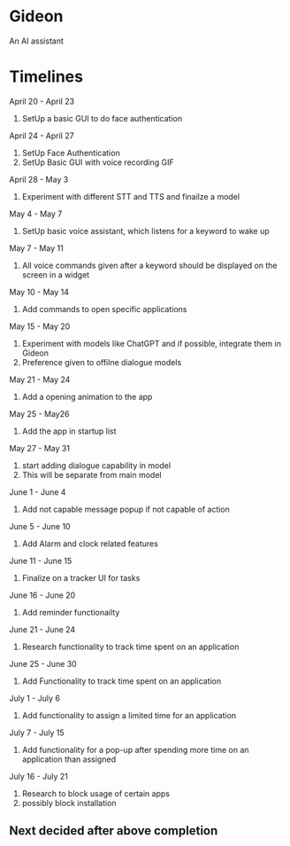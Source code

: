 # Gideon
An AI assistant

# Timelines

April 20 - April 23
1. SetUp a basic GUI to do face authentication

April 24 - April 27
1. SetUp Face Authentication 
2. SetUp Basic GUI with voice recording GIF

April 28 - May 3
1. Experiment with different STT and TTS and finailze a model

May 4 - May 7
1. SetUp basic voice assistant, which listens for a keyword to wake up

May 7 - May 11
1. All voice commands given after a keyword should be displayed on the screen in a widget

May 10 - May 14
1. Add commands to open specific applications

May 15 - May 20
1. Experiment with models like ChatGPT and if possible, integrate them in Gideon
2. Preference given to offilne dialogue models

May 21 - May 24
1. Add a opening animation to the app

May 25 - May26
1. Add the app in startup list

May 27 - May 31
1. start adding dialogue capability in model
2. This will be separate from main model

June 1 - June 4
1. Add not capable message popup if not capable of action

June 5 - June 10
1. Add Alarm and clock related features

June 11 - June 15
1. Finalize on a tracker UI for tasks

June 16 - June 20
1. Add reminder functionailty 

June 21 - June 24
1. Research functionality to track time spent on an application 

June 25 - June 30
1. Add Functionality to track time spent on an application

July 1 - July 6
1. Add functionality to assign a limited time for an application

July 7 - July 15
1. Add functionality for a pop-up after spending more time on an application than assigned

July 16 - July 21
1. Research to block usage of certain apps
2. possibly block installation

## Next decided after above completion


